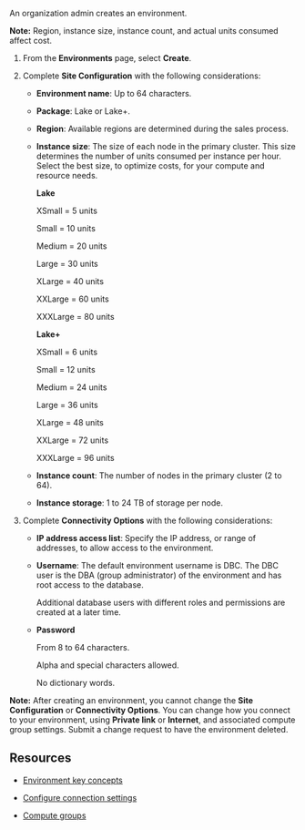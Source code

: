 
An organization admin creates an environment.

**Note:** Region, instance size, instance count, and actual units consumed affect cost.

1.  From the **Environments** page, select **Create**.

1.  Complete **Site Configuration** with the following considerations:

    -   **Environment name**: Up to 64 characters.

    -   **Package**: Lake or Lake+.

    -   **Region**: Available regions are determined during the sales process.

    -   **Instance size**: The size of each node in the primary cluster. This size determines the number of units consumed per instance per hour. Select the best size, to optimize costs, for your compute and resource needs.

        **Lake**

        XSmall = 5 units

        Small = 10 units

        Medium = 20 units

        Large = 30 units

        XLarge = 40 units

        XXLarge = 60 units

        XXXLarge = 80 units

        **Lake+**

        XSmall = 6 units

        Small = 12 units

        Medium = 24 units

        Large = 36 units

        XLarge = 48 units

        XXLarge = 72 units

        XXXLarge = 96 units

    -   **Instance count**: The number of nodes in the primary cluster (2 to 64).

    -   **Instance storage**: 1 to 24 TB of storage per node.

1.  Complete **Connectivity Options** with the following considerations:

    -   **IP address access list**: Specify the IP address, or range of addresses, to allow access to the environment.

    -   **Username**: The default environment username is DBC. The DBC user is the DBA (group administrator) of the environment and has root access to the database.

        Additional database users with different roles and permissions are created at a later time.

    -   **Password**

        From 8 to 64 characters.

        Alpha and special characters allowed.

        No dictionary words.


**Note:** After creating an environment, you cannot change the **Site Configuration** or **Connectivity Options**. You can change how you connect to your environment, using **Private link** or **Internet**, and associated compute group settings. Submit a change request to have the environment deleted.

## Resources


-   [Environment key concepts](nmr1658424425362.md)

-   [Configure connection settings](laq1640280582810.md)

-   [Compute groups](mqu1640280532737.md)



